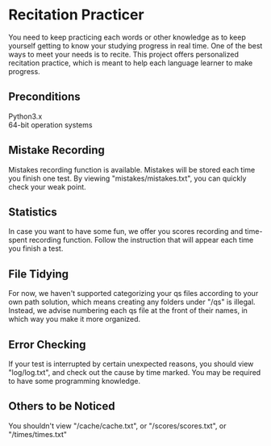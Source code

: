 # Recitation Practicer
You need to keep practicing each words or other knowledge as to keep yourself getting to know your studying progress in real time. One of the best ways to meet your needs is to recite. This project offers personalized recitation practice, which is meant to help each language learner to make progress.

## Preconditions
Python3.x  
64-bit operation systems

## Mistake Recording
Mistakes recording function is available. Mistakes will be stored each time you finish one test. By viewing "mistakes/mistakes.txt", you can quickly check your weak point.

## Statistics
In case you want to have some fun, we offer you scores recording and time-spent recording function. Follow the instruction that will appear each time you finish a test.

## File Tidying
For now, we haven't supported categorizing your qs files according to your own path solution, which means creating any folders under "/qs" is illegal. Instead, we advise numbering each qs file at the front of their names, in which way you make it more organized.

## Error Checking
If your test is interrupted by certain unexpected reasons, you should view "log/log.txt", and check out the cause by time marked. You may be required to have some programming knowledge.

## Others to be Noticed
You shouldn't view "/cache/cache.txt", or "/scores/scores.txt", or "/times/times.txt"
